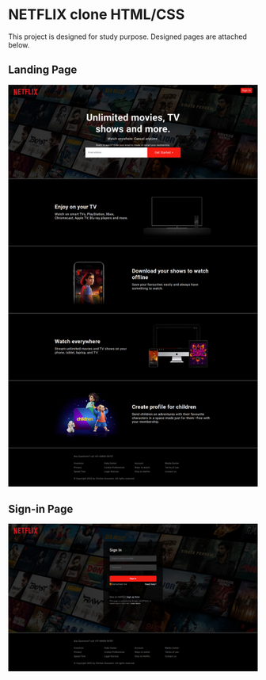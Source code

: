 # NETFLIX clone HTML/CSS

This project is designed for study purpose. Designed pages are attached below.

## Landing Page
![Landing Page](https://github.com/imchintoo/netflix-clone-html/blob/main/img/landing-page.png)

## Sign-in Page
![Sign-in Page](https://github.com/imchintoo/netflix-clone-html/blob/main/img/signin-page.png)